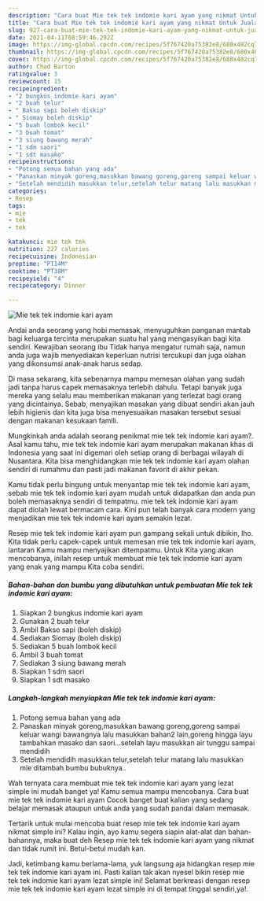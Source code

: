 ```yaml
---
description: "Cara buat Mie tek tek indomie kari ayam yang nikmat Untuk Jualan"
title: "Cara buat Mie tek tek indomie kari ayam yang nikmat Untuk Jualan"
slug: 927-cara-buat-mie-tek-tek-indomie-kari-ayam-yang-nikmat-untuk-jualan
date: 2021-04-11T08:59:46.292Z
image: https://img-global.cpcdn.com/recipes/5f767420a75382e8/680x482cq70/mie-tek-tek-indomie-kari-ayam-foto-resep-utama.jpg
thumbnail: https://img-global.cpcdn.com/recipes/5f767420a75382e8/680x482cq70/mie-tek-tek-indomie-kari-ayam-foto-resep-utama.jpg
cover: https://img-global.cpcdn.com/recipes/5f767420a75382e8/680x482cq70/mie-tek-tek-indomie-kari-ayam-foto-resep-utama.jpg
author: Chad Barton
ratingvalue: 3
reviewcount: 15
recipeingredient:
- "2 bungkus indomie kari ayam"
- "2 buah telur"
- " Bakso sapi boleh diskip"
- " Siomay boleh diskip"
- "5 buah lombok kecil"
- "3 buah tomat"
- "3 siung bawang merah"
- "1 sdm saori"
- "1 sdt masako"
recipeinstructions:
- "Potong semua bahan yang ada"
- "Panaskan minyak goreng,masukkan bawang goreng,goreng sampai keluar wangi bawangnya lalu masukkan bahan2 lain,goreng hingga layu tambahkan masako dan saori...setelah layu masukkan air tunggu sampai mendidih"
- "Setelah mendidih masukkan telur,setelah telur matang lalu masukkan mie ditambah bumbu bubuknya.."
categories:
- Resep
tags:
- mie
- tek
- tek

katakunci: mie tek tek 
nutrition: 227 calories
recipecuisine: Indonesian
preptime: "PT14M"
cooktime: "PT38M"
recipeyield: "4"
recipecategory: Dinner

---
```



![Mie tek tek indomie kari ayam](https://img-global.cpcdn.com/recipes/5f767420a75382e8/680x482cq70/mie-tek-tek-indomie-kari-ayam-foto-resep-utama.jpg)

Andai anda seorang yang hobi memasak, menyuguhkan panganan mantab bagi keluarga tercinta merupakan suatu hal yang mengasyikan bagi kita sendiri. Kewajiban seorang ibu Tidak hanya mengatur rumah saja, namun anda juga wajib menyediakan keperluan nutrisi tercukupi dan juga olahan yang dikonsumsi anak-anak harus sedap.

Di masa  sekarang, kita sebenarnya mampu memesan olahan yang sudah jadi tanpa harus capek memasaknya terlebih dahulu. Tetapi banyak juga mereka yang selalu mau memberikan makanan yang terlezat bagi orang yang dicintainya. Sebab, menyajikan masakan yang dibuat sendiri akan jauh lebih higienis dan kita juga bisa menyesuaikan masakan tersebut sesuai dengan makanan kesukaan famili. 



Mungkinkah anda adalah seorang penikmat mie tek tek indomie kari ayam?. Asal kamu tahu, mie tek tek indomie kari ayam merupakan makanan khas di Indonesia yang saat ini digemari oleh setiap orang di berbagai wilayah di Nusantara. Kita bisa menghidangkan mie tek tek indomie kari ayam olahan sendiri di rumahmu dan pasti jadi makanan favorit di akhir pekan.

Kamu tidak perlu bingung untuk menyantap mie tek tek indomie kari ayam, sebab mie tek tek indomie kari ayam mudah untuk didapatkan dan anda pun boleh memasaknya sendiri di tempatmu. mie tek tek indomie kari ayam dapat diolah lewat bermacam cara. Kini pun telah banyak cara modern yang menjadikan mie tek tek indomie kari ayam semakin lezat.

Resep mie tek tek indomie kari ayam pun gampang sekali untuk dibikin, lho. Kita tidak perlu capek-capek untuk memesan mie tek tek indomie kari ayam, lantaran Kamu mampu menyajikan ditempatmu. Untuk Kita yang akan mencobanya, inilah resep untuk membuat mie tek tek indomie kari ayam yang enak yang mampu Kita coba sendiri.

<!--inarticleads1-->

##### Bahan-bahan dan bumbu yang dibutuhkan untuk pembuatan Mie tek tek indomie kari ayam:

1. Siapkan 2 bungkus indomie kari ayam
1. Gunakan 2 buah telur
1. Ambil  Bakso sapi (boleh diskip)
1. Sediakan  Siomay (boleh diskip)
1. Sediakan 5 buah lombok kecil
1. Ambil 3 buah tomat
1. Sediakan 3 siung bawang merah
1. Siapkan 1 sdm saori
1. Siapkan 1 sdt masako




<!--inarticleads2-->

##### Langkah-langkah menyiapkan Mie tek tek indomie kari ayam:

1. Potong semua bahan yang ada
1. Panaskan minyak goreng,masukkan bawang goreng,goreng sampai keluar wangi bawangnya lalu masukkan bahan2 lain,goreng hingga layu tambahkan masako dan saori...setelah layu masukkan air tunggu sampai mendidih
1. Setelah mendidih masukkan telur,setelah telur matang lalu masukkan mie ditambah bumbu bubuknya..




Wah ternyata cara membuat mie tek tek indomie kari ayam yang lezat simple ini mudah banget ya! Kamu semua mampu mencobanya. Cara buat mie tek tek indomie kari ayam Cocok banget buat kalian yang sedang belajar memasak ataupun untuk anda yang sudah pandai dalam memasak.

Tertarik untuk mulai mencoba buat resep mie tek tek indomie kari ayam nikmat simple ini? Kalau ingin, ayo kamu segera siapin alat-alat dan bahan-bahannya, maka buat deh Resep mie tek tek indomie kari ayam yang nikmat dan tidak rumit ini. Betul-betul mudah kan. 

Jadi, ketimbang kamu berlama-lama, yuk langsung aja hidangkan resep mie tek tek indomie kari ayam ini. Pasti kalian tak akan nyesel bikin resep mie tek tek indomie kari ayam lezat simple ini! Selamat berkreasi dengan resep mie tek tek indomie kari ayam lezat simple ini di tempat tinggal sendiri,ya!.

